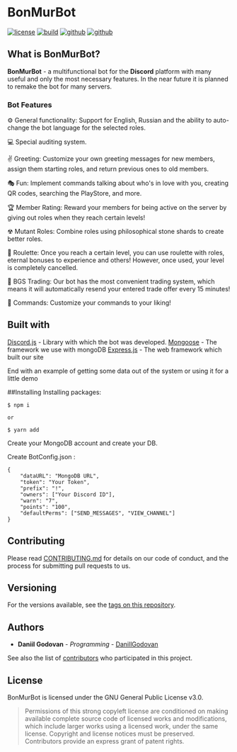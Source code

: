 # BonMurBot
[![license](http://img.shields.io/badge/license-GNU-blue.svg)](https://github.com/DanillGodovan/BonMurBot/blob/master/LICENSE)
[![build](https://github.com/Blackhawk-TA/dynoBot/workflows/Node.js%20CI/badge.svg?branch=master)](https://github.com/DanillGodovan/BonMurBot/actions)
[![github](https://img.shields.io/github/release/DanillGodovan/BonMurBot.svg?color=brightgreen)](https://github.com/DanillGodovan/BonMurBot/releases)
[![github](https://img.shields.io/github/package-json/v/DanillGodovan/BonMurBot.svg?color=brightgreen)](https://github.com/DanillGodovan/BonMurBot/tree/master)

## What is BonMurBot?
**BonMurBot** - a multifunctional bot for the **Discord** platform with many useful and only the most necessary features. In the near future it is planned to remake the bot for many servers.

### Bot Features

⚙ General functionality: Support for English, Russian and the ability to auto-change the bot language for the selected roles.

💻 Special auditing system.

✌ Greeting: Customize your own greeting messages for new members, assign them starting roles, and return previous ones to old members.

🎭 Fun: Implement commands talking about who's in love with you, creating QR codes, searching the PlayStore, and more.

🏆 Member Rating: Reward your members for being active on the server by giving out roles when they reach certain levels!

☢ Mutant Roles: Combine roles using philosophical stone shards to create better roles.

🎰 Roulette: Once you reach a certain level, you can use roulette with roles, eternal bonuses to experience and others! However, once used, your level is completely cancelled.

🤝 BGS Trading: Our bot has the most convenient trading system, which means it will automatically resend your entered trade offer every 15 minutes!

🦁 Commands: Customize your commands to your liking!

## Built with

[Discord.js](https://discord.js.org/#/) - Library with which the bot was developed.
[Mongoose](https://mongoosejs.com) - The framework we use with mongoDB
[Express.js](expressjs.com) - The web framework which built our site


End with an example of getting some data out of the system or using it for a little demo

##Installing
Installing packages:
```
$ npm i

or

$ yarn add
```

Create your MongoDB account and create your DB.

Create BotConfig.json :
```
{
    "dataURL": "MongoDB URL",
    "token": "Your Token",
    "prefix": "!",
    "owners": ["Your Discord ID"],
    "warn": "7",
    "points": "100",
    "defaultPerms": ["SEND_MESSAGES", "VIEW_CHANNEL"]
}
```

## Contributing

Please read [CONTRIBUTING.md](Contributing.md) for details on our code of conduct, and the process for submitting pull requests to us.

## Versioning

For the versions available, see the [tags on this repository](https://github.com/your/project/tags). 

## Authors

* **Daniil Godovan** - *Programming* - [DanillGodovan](https://github.com/DanillGodovan)

See also the list of [contributors](https://github.com/DanillGodovan/BonMurBot/contributors) who participated in this project.

## License

BonMurBot is licensed under the GNU General Public License v3.0.
> Permissions of this strong copyleft license are conditioned on making available complete source code of licensed works and modifications, which include larger works using a licensed work, under the same license. Copyright and license notices must be preserved. Contributors provide an express grant of patent rights.
